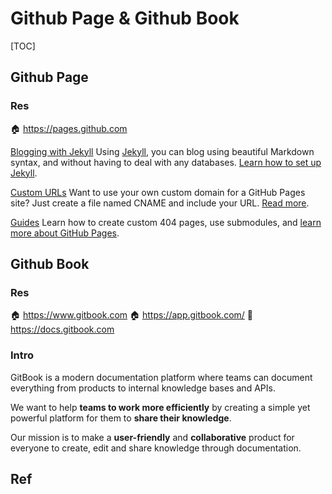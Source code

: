 # Github Page & Github Book

[TOC]



## Github Page
### Res
🏠 https://pages.github.com

[Blogging with Jekyll](https://help.github.com/articles/using-jekyll-with-pages)
Using [Jekyll](https://jekyllrb.com/), you can blog using beautiful Markdown syntax, and without having to deal with any databases. [Learn how to set up Jekyll](https://jekyllrb.com/docs/).

[Custom URLs](https://help.github.com/articles/setting-up-a-custom-domain-with-pages)
Want to use your own custom domain for a GitHub Pages site? Just create a file named CNAME and include your URL. [Read more](https://help.github.com/articles/setting-up-a-custom-domain-with-pages).

[Guides](https://help.github.com/categories/20/articles)
Learn how to create custom 404 pages, use submodules, and [learn more about GitHub Pages](https://help.github.com/categories/20/articles).



## Github Book
### Res
🏠 https://www.gitbook.com
🏠 https://app.gitbook.com/
📂 https://docs.gitbook.com


### Intro
GitBook is a modern documentation platform where teams can document everything from products to internal knowledge bases and APIs.

We want to help **teams to work more efficiently** by creating a simple yet powerful platform for them to **share their knowledge**.

Our mission is to make a **user-friendly** and **collaborative** product for everyone to create, edit and share knowledge through documentation.



## Ref

